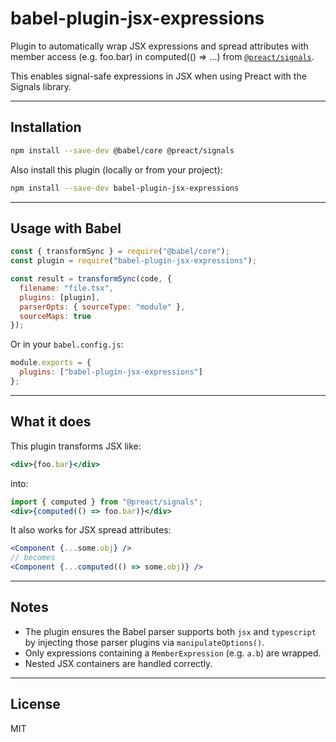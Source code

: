 # babel-plugin-jsx-expressions

Plugin to automatically wrap JSX expressions and spread attributes with member access (e.g. foo.bar) in computed(() => ...) from [`@preact/signals`](https://preactjs.com/guide/v10/signals/).

This enables signal-safe expressions in JSX when using Preact with the Signals library.

---

## Installation

```sh
npm install --save-dev @babel/core @preact/signals
```

Also install this plugin (locally or from your project):

```sh
npm install --save-dev babel-plugin-jsx-expressions
```

---

## Usage with Babel

```js
const { transformSync } = require("@babel/core");
const plugin = require("babel-plugin-jsx-expressions");

const result = transformSync(code, {
  filename: "file.tsx",
  plugins: [plugin],
  parserOpts: { sourceType: "module" },
  sourceMaps: true
});
```

Or in your `babel.config.js`:

```js
module.exports = {
  plugins: ["babel-plugin-jsx-expressions"]
};
```

---

## What it does

This plugin transforms JSX like:

```jsx
<div>{foo.bar}</div>
```

into:

```jsx
import { computed } from "@preact/signals";
<div>{computed(() => foo.bar)}</div>
```

It also works for JSX spread attributes:

```jsx
<Component {...some.obj} />
// becomes
<Component {...computed(() => some.obj)} />
```

---

## Notes

* The plugin ensures the Babel parser supports both `jsx` and `typescript` by injecting those parser plugins via `manipulateOptions()`.
* Only expressions containing a `MemberExpression` (e.g. `a.b`) are wrapped.
* Nested JSX containers are handled correctly.

---

## License

MIT
